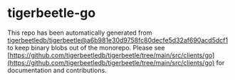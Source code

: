 # tigerbeetle-go
This repo has been automatically generated from [tigerbeetledb/tigerbeetle@a6b981e30d9758fc80decfe5d32af690acd5dcf1](https://github.com/tigerbeetledb/tigerbeetle/commit/a6b981e30d9758fc80decfe5d32af690acd5dcf1) to keep binary blobs out of the monorepo. Please see [https://github.com/tigerbeetledb/tigerbeetle/tree/main/src/clients/go](https://github.com/tigerbeetledb/tigerbeetle/tree/main/src/clients/go) for documentation and contributions.
